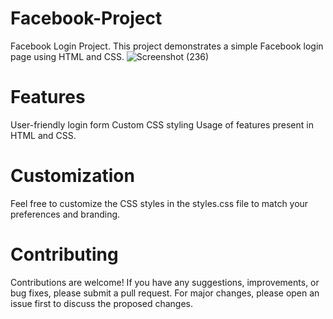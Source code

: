 # Facebook-Project
Facebook Login Project.
This project demonstrates a simple Facebook login page using HTML and CSS.
![Screenshot (236)](https://github.com/Harshit-Kapur/Facebook-Project/assets/135225106/7cf7fe3b-c78e-46c8-b592-973a83330b2a)

# Features
User-friendly login form
Custom CSS styling
Usage of features present in HTML and CSS.

# Customization
Feel free to customize the CSS styles in the styles.css file to match your preferences and branding.

# Contributing
Contributions are welcome! If you have any suggestions, improvements, or bug fixes, please submit a pull request. For major changes, please open an issue first to discuss the proposed changes.
